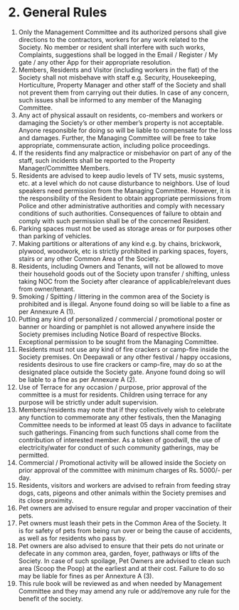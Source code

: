 # 2. General Rules

<ol class="main-list">
<li class="custom-number" data-num="2.1">Only the Management Committee and its authorized persons shall give directions to the contractors, workers for any work related to the Society. No member or resident shall interfere with such works, Complaints, suggestions shall be logged in the Email / Register / My gate / any other App for their appropriate resolution.</li>

<li class="custom-number" data-num="2.2">Members, Residents and Visitor (including workers in the flat) of the Society shall not misbehave with staff e.g. Security, Housekeeping, Horticulture, Property Manager and other staff of the Society and shall not prevent them from carrying out their duties. In case of any concern, such issues shall be informed to any member of the Managing Committee.</li>

<li class="custom-number" data-num="2.3">Any act of physical assault on residents, co-members and workers or damaging the Society’s or other member’s property is not acceptable. Anyone responsible for doing so will be liable to compensate for the loss and damages. Further, the Managing Committee will be free to take appropriate, commensurate action, including police proceedings.</li>

<li class="custom-number" data-num="2.4">If the residents find any malpractice or misbehavior on part of any of the staff, such incidents shall be reported to the Property Manager/Committee Members.</li>

<li class="custom-number" data-num="2.5">Residents are advised to keep audio levels of TV sets, music systems, etc. at a level which do not cause disturbance to neighbors. Use of loud speakers need permission from the Managing Committee. However, it is the responsibility of the Resident to obtain appropriate permissions from Police and other administrative authorities and comply with necessary conditions of such authorities. Consequences of failure to obtain and comply with such permission shall be of the concerned Resident.</li>

<li class="custom-number" data-num="2.6">Parking spaces must not be used as storage areas or for purposes other than parking of vehicles.</li>

<li class="custom-number" data-num="2.7">Making partitions or alterations of any kind e.g. by chains, brickwork, plywood, woodwork, etc is strictly prohibited in parking spaces, foyers, stairs or any other Common Area of the Society.</li>

<li class="custom-number" data-num="2.8">Residents, including Owners and Tenants, will not be allowed to move their household goods out of the Society upon transfer / shifting, unless taking NOC from the Society after clearance of applicable/relevant dues from owner/tenant.</li>

<li class="custom-number" data-num="2.9">Smoking / Spitting / littering in the common area of the Society is prohibited and is illegal. Anyone found doing so will be liable to a fine as per Annexure A (1).</li>

<li class="custom-number" data-num="2.10">Putting any kind of personalized / commercial / promotional poster or banner or hoarding or pamphlet is not allowed anywhere inside the Society premises including Notice Board of respective Blocks. Exceptional permission to be sought from the Managing Committee.</li>

<li class="custom-number" data-num="2.11">Residents must not use any kind of fire crackers or camp-fire inside the Society premises. On Deepawali or any other festival / happy occasions, residents desirous to use fire crackers or camp-fire, may do so at the designated place outside the Society gate. Anyone found doing so will be liable to a fine as per Annexure A (2).</li>

<li class="custom-number" data-num="2.12">Use of Terrace for any occasion / purpose, prior approval of the committee is a must for residents. Children using terrace for any purpose will be strictly under adult supervision.</li>

<li class="custom-number" data-num="2.13">Members/residents may note that if they collectively wish to celebrate any function to commemorate any other festivals, then the Managing Committee needs to be informed at least 05 days in advance to facilitate such gatherings. Financing from such functions shall come from the contribution of interested member. As a token of goodwill, the use of electricity/water for conduct of such community gatherings, may be permitted.</li>

<li class="custom-number" data-num="2.14">Commercial / Promotional activity will be allowed inside the Society on prior approval of the committee with minimum charges of Rs. 5000/- per day.</li>

<li class="custom-number" data-num="2.15">Residents, visitors and workers are advised to refrain from feeding stray dogs, cats, pigeons and other animals within the Society premises and its close proximity.</li>

<li class="custom-number" data-num="2.16">Pet owners are advised to ensure regular and proper vaccination of their pets.</li>

<li class="custom-number" data-num="2.17">Pet owners must leash their pets in the Common Area of the Society. It is for safety of pets from being run over or being the cause of accidents, as well as for residents who pass by.</li>

<li class="custom-number" data-num="2.18">Pet owners are also advised to ensure that their pets do not urinate or defecate in any common area, garden, foyer, pathways or lifts of the Society. In case of such spoilage, Pet Owners are advised to clean such area (Scoop the Poop) at the earliest and at their cost. Failure to do so may be liable for fines as per Annexture A (3).</li>

<li class="custom-number" data-num="2.19">This rule book will be reviewed as and when needed by Management Committee and they may amend any rule or add/remove any rule for the benefit of the society.</li>
</ol>